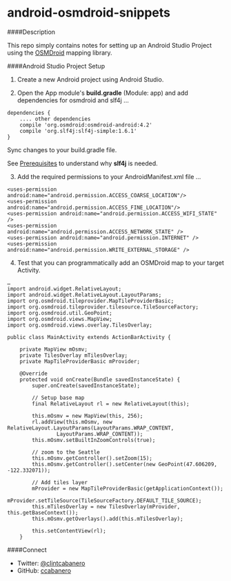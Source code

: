 android-osmdroid-snippets
================

####Description

This repo simply contains notes for setting up an Android Studio Project using the [OSMDroid](https://github.com/osmdroid/osmdroid) mapping library.

####Android Studio Project Setup

1) Create a new Android project using Android Studio.

2) Open the App module's __build.gradle__ (Module: app) and add dependencies for osmdroid and slf4j ...

````
dependencies {
    .... other dependencies
    compile 'org.osmdroid:osmdroid-android:4.2'
    compile 'org.slf4j:slf4j-simple:1.6.1'
}
````

Sync changes to your build.gradle file.

See [Prerequisites](https://code.google.com/p/osmdroid/wiki/Prerequisites) to understand why __slf4j__ is needed.

3) Add the required permissions to your AndroidManifest.xml file ...

````
<uses-permission android:name="android.permission.ACCESS_COARSE_LOCATION"/> 
<uses-permission android:name="android.permission.ACCESS_FINE_LOCATION"/>
<uses-permission android:name="android.permission.ACCESS_WIFI_STATE" />
<uses-permission android:name="android.permission.ACCESS_NETWORK_STATE" />
<uses-permission android:name="android.permission.INTERNET" />
<uses-permission android:name="android.permission.WRITE_EXTERNAL_STORAGE" />
````

4) Test that you can programmatically add an OSMDroid map to your target Activity.


````
…
import android.widget.RelativeLayout;
import android.widget.RelativeLayout.LayoutParams;
import org.osmdroid.tileprovider.MapTileProviderBasic;
import org.osmdroid.tileprovider.tilesource.TileSourceFactory;
import org.osmdroid.util.GeoPoint;
import org.osmdroid.views.MapView;
import org.osmdroid.views.overlay.TilesOverlay;
 
public class MainActivity extends ActionBarActivity {
 
    private MapView mOsmv;
    private TilesOverlay mTilesOverlay;
    private MapTileProviderBasic mProvider;
 
    @Override
    protected void onCreate(Bundle savedInstanceState) {
        super.onCreate(savedInstanceState);
 
        // Setup base map
        final RelativeLayout rl = new RelativeLayout(this);

        this.mOsmv = new MapView(this, 256);
        rl.addView(this.mOsmv, new RelativeLayout.LayoutParams(LayoutParams.WRAP_CONTENT,
                LayoutParams.WRAP_CONTENT));
        this.mOsmv.setBuiltInZoomControls(true);

        // zoom to the Seattle
        this.mOsmv.getController().setZoom(15);
        this.mOsmv.getController().setCenter(new GeoPoint(47.606209, -122.332071));

        // Add tiles layer
        mProvider = new MapTileProviderBasic(getApplicationContext());
        mProvider.setTileSource(TileSourceFactory.DEFAULT_TILE_SOURCE);
        this.mTilesOverlay = new TilesOverlay(mProvider, this.getBaseContext());
        this.mOsmv.getOverlays().add(this.mTilesOverlay);

        this.setContentView(rl);
    }
````

####Connect
* Twitter: [@clintcabanero](http://twitter.com/clintcabanero)
* GitHub: [ccabanero](http:///github.com/ccabanero)

